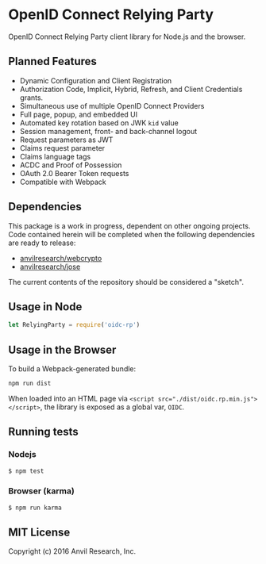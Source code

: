 # OpenID Connect Relying Party

OpenID Connect Relying Party client library for Node.js and the browser.

## Planned Features

- Dynamic Configuration and Client Registration
- Authorization Code, Implicit, Hybrid, Refresh, and Client Credentials grants.
- Simultaneous use of multiple OpenID Connect Providers
- Full page, popup, and embedded UI
- Automated key rotation based on JWK `kid` value
- Session management, front- and back-channel logout
- Request parameters as JWT
- Claims request parameter
- Claims language tags
- ACDC and Proof of Possession
- OAuth 2.0 Bearer Token requests
- Compatible with Webpack

## Dependencies

This package is a work in progress, dependent on other ongoing projects. Code
contained herein will be completed when the following dependencies are ready to
release:

- [anvilresearch/webcrypto](https://github.com/anvilresearch/webcrypto)
- [anvilresearch/jose](https://github.com/anvilresearch/jose)

The current contents of the repository should be considered a "sketch".

## Usage in Node

```js
let RelyingParty = require('oidc-rp')
```

## Usage in the Browser

To build a Webpack-generated bundle:

```bash
npm run dist
```

When loaded into an HTML page via `<script src="./dist/oidc.rp.min.js"></script>`,
the library is exposed as a global var, `OIDC`.

## Running tests

### Nodejs

```bash
$ npm test
```

### Browser (karma)

```bash
$ npm run karma
```

## MIT License

Copyright (c) 2016 Anvil Research, Inc.



